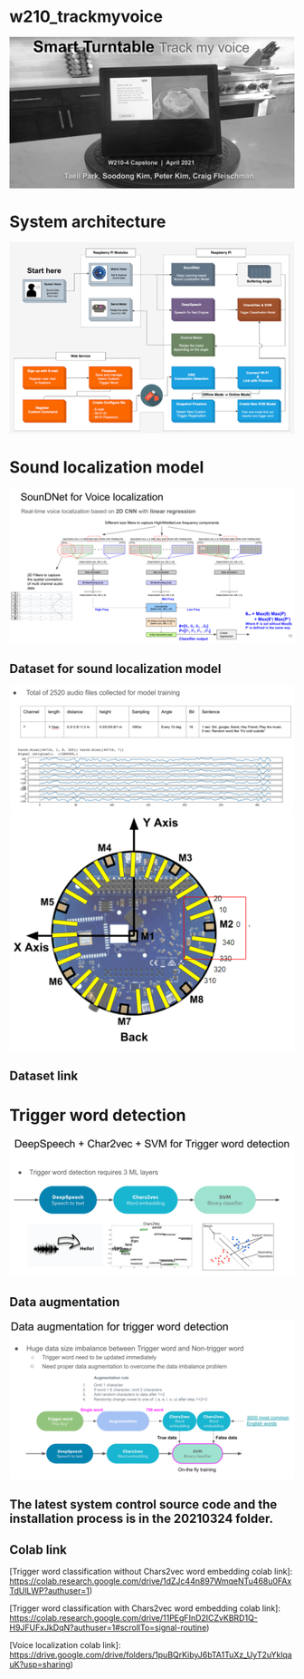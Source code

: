 # w210_trackmyvoice
![track my voice](smart_table.png?raw=true "Title")

# System architecture
![system_architecture](system_arch.png?raw=true "Title")

# Sound localization model
![system_architecture](soundnet.png?raw=true "Title")

## Dataset for sound localization model
![dataset](data_format.png?raw=true "Title")
![mike_array](mike_array.png?raw=true "Title")
## Dataset link 
[Train data set link ]: https://drive.google.com/drive/folders/1bWNAI3csZ_9yNn1pFxO_MoVHFRVqEDEp?usp=sharing


# Trigger word detection
![system_architecture](trigger_detection.png?raw=true "Title")

## Data augmentation
![Data augmentation](data_augmentation.png?raw=true "Title")


## The latest system control source code and the installation process is in the 20210324 folder.

## Colab link

[Trigger word classification without Chars2vec word embedding colab link]: https://colab.research.google.com/drive/1dZJc44n897WmqeNTu468u0FAxTdUlLWP?authuser=1)


[Trigger word classification with Chars2vec word embedding colab link]: https://colab.research.google.com/drive/11PEgFInD2ICZvKBRD1Q-H9JFUFxJkDqN?authuser=1#scrollTo=signal-routine)


[Voice localization colab link]: https://drive.google.com/drive/folders/1puBQrKibyJ6bTA1TuXz_UyT2uYklqauK?usp=sharing)
